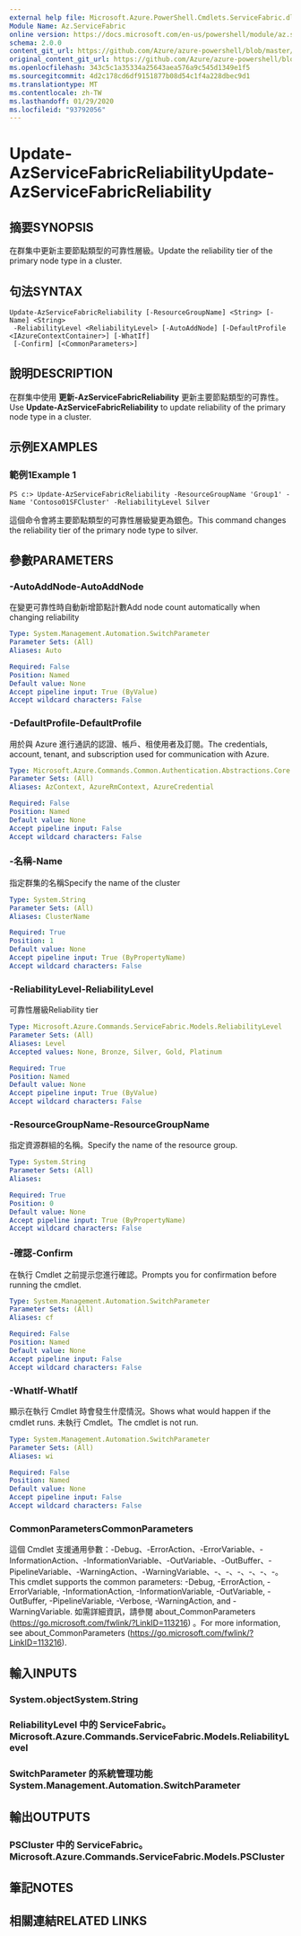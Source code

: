 ```yaml
---
external help file: Microsoft.Azure.PowerShell.Cmdlets.ServiceFabric.dll-Help.xml
Module Name: Az.ServiceFabric
online version: https://docs.microsoft.com/en-us/powershell/module/az.servicefabric/update-azservicefabricreliability
schema: 2.0.0
content_git_url: https://github.com/Azure/azure-powershell/blob/master/src/ServiceFabric/ServiceFabric/help/Update-AzServiceFabricReliability.md
original_content_git_url: https://github.com/Azure/azure-powershell/blob/master/src/ServiceFabric/ServiceFabric/help/Update-AzServiceFabricReliability.md
ms.openlocfilehash: 343c5c1a35334a25643aea576a9c545d1349e1f5
ms.sourcegitcommit: 4d2c178cd6df9151877b08d54c1f4a228dbec9d1
ms.translationtype: MT
ms.contentlocale: zh-TW
ms.lasthandoff: 01/29/2020
ms.locfileid: "93792056"
---
```

# <span data-ttu-id="1ce18-101">Update-AzServiceFabricReliability</span><span class="sxs-lookup"><span data-stu-id="1ce18-101">Update-AzServiceFabricReliability</span></span>

## <span data-ttu-id="1ce18-102">摘要</span><span class="sxs-lookup"><span data-stu-id="1ce18-102">SYNOPSIS</span></span>
<span data-ttu-id="1ce18-103">在群集中更新主要節點類型的可靠性層級。</span><span class="sxs-lookup"><span data-stu-id="1ce18-103">Update the reliability tier of the primary node type in a cluster.</span></span>

## <span data-ttu-id="1ce18-104">句法</span><span class="sxs-lookup"><span data-stu-id="1ce18-104">SYNTAX</span></span>

```
Update-AzServiceFabricReliability [-ResourceGroupName] <String> [-Name] <String>
 -ReliabilityLevel <ReliabilityLevel> [-AutoAddNode] [-DefaultProfile <IAzureContextContainer>] [-WhatIf]
 [-Confirm] [<CommonParameters>]
```

## <span data-ttu-id="1ce18-105">說明</span><span class="sxs-lookup"><span data-stu-id="1ce18-105">DESCRIPTION</span></span>
<span data-ttu-id="1ce18-106">在群集中使用 **更新-AzServiceFabricReliability** 更新主要節點類型的可靠性。</span><span class="sxs-lookup"><span data-stu-id="1ce18-106">Use **Update-AzServiceFabricReliability** to update reliability of the primary node type in a cluster.</span></span>

## <span data-ttu-id="1ce18-107">示例</span><span class="sxs-lookup"><span data-stu-id="1ce18-107">EXAMPLES</span></span>

### <span data-ttu-id="1ce18-108">範例1</span><span class="sxs-lookup"><span data-stu-id="1ce18-108">Example 1</span></span>
```
PS c:> Update-AzServiceFabricReliability -ResourceGroupName 'Group1' -Name 'Contoso01SFCluster' -ReliabilityLevel Silver
```

<span data-ttu-id="1ce18-109">這個命令會將主要節點類型的可靠性層級變更為銀色。</span><span class="sxs-lookup"><span data-stu-id="1ce18-109">This command changes the reliability tier of the primary node type to silver.</span></span>

## <span data-ttu-id="1ce18-110">參數</span><span class="sxs-lookup"><span data-stu-id="1ce18-110">PARAMETERS</span></span>

### <span data-ttu-id="1ce18-111">-AutoAddNode</span><span class="sxs-lookup"><span data-stu-id="1ce18-111">-AutoAddNode</span></span>
<span data-ttu-id="1ce18-112">在變更可靠性時自動新增節點計數</span><span class="sxs-lookup"><span data-stu-id="1ce18-112">Add node count automatically when changing reliability</span></span>

```yaml
Type: System.Management.Automation.SwitchParameter
Parameter Sets: (All)
Aliases: Auto

Required: False
Position: Named
Default value: None
Accept pipeline input: True (ByValue)
Accept wildcard characters: False
```

### <span data-ttu-id="1ce18-113">-DefaultProfile</span><span class="sxs-lookup"><span data-stu-id="1ce18-113">-DefaultProfile</span></span>
<span data-ttu-id="1ce18-114">用於與 Azure 進行通訊的認證、帳戶、租使用者及訂閱。</span><span class="sxs-lookup"><span data-stu-id="1ce18-114">The credentials, account, tenant, and subscription used for communication with Azure.</span></span>

```yaml
Type: Microsoft.Azure.Commands.Common.Authentication.Abstractions.Core.IAzureContextContainer
Parameter Sets: (All)
Aliases: AzContext, AzureRmContext, AzureCredential

Required: False
Position: Named
Default value: None
Accept pipeline input: False
Accept wildcard characters: False
```

### <span data-ttu-id="1ce18-115">-名稱</span><span class="sxs-lookup"><span data-stu-id="1ce18-115">-Name</span></span>
<span data-ttu-id="1ce18-116">指定群集的名稱</span><span class="sxs-lookup"><span data-stu-id="1ce18-116">Specify the name of the cluster</span></span>

```yaml
Type: System.String
Parameter Sets: (All)
Aliases: ClusterName

Required: True
Position: 1
Default value: None
Accept pipeline input: True (ByPropertyName)
Accept wildcard characters: False
```

### <span data-ttu-id="1ce18-117">-ReliabilityLevel</span><span class="sxs-lookup"><span data-stu-id="1ce18-117">-ReliabilityLevel</span></span>
<span data-ttu-id="1ce18-118">可靠性層級</span><span class="sxs-lookup"><span data-stu-id="1ce18-118">Reliability tier</span></span>

```yaml
Type: Microsoft.Azure.Commands.ServiceFabric.Models.ReliabilityLevel
Parameter Sets: (All)
Aliases: Level
Accepted values: None, Bronze, Silver, Gold, Platinum

Required: True
Position: Named
Default value: None
Accept pipeline input: True (ByValue)
Accept wildcard characters: False
```

### <span data-ttu-id="1ce18-119">-ResourceGroupName</span><span class="sxs-lookup"><span data-stu-id="1ce18-119">-ResourceGroupName</span></span>
<span data-ttu-id="1ce18-120">指定資源群組的名稱。</span><span class="sxs-lookup"><span data-stu-id="1ce18-120">Specify the name of the resource group.</span></span>

```yaml
Type: System.String
Parameter Sets: (All)
Aliases:

Required: True
Position: 0
Default value: None
Accept pipeline input: True (ByPropertyName)
Accept wildcard characters: False
```

### <span data-ttu-id="1ce18-121">-確認</span><span class="sxs-lookup"><span data-stu-id="1ce18-121">-Confirm</span></span>
<span data-ttu-id="1ce18-122">在執行 Cmdlet 之前提示您進行確認。</span><span class="sxs-lookup"><span data-stu-id="1ce18-122">Prompts you for confirmation before running the cmdlet.</span></span>

```yaml
Type: System.Management.Automation.SwitchParameter
Parameter Sets: (All)
Aliases: cf

Required: False
Position: Named
Default value: None
Accept pipeline input: False
Accept wildcard characters: False
```

### <span data-ttu-id="1ce18-123">-WhatIf</span><span class="sxs-lookup"><span data-stu-id="1ce18-123">-WhatIf</span></span>
<span data-ttu-id="1ce18-124">顯示在執行 Cmdlet 時會發生什麼情況。</span><span class="sxs-lookup"><span data-stu-id="1ce18-124">Shows what would happen if the cmdlet runs.</span></span>
<span data-ttu-id="1ce18-125">未執行 Cmdlet。</span><span class="sxs-lookup"><span data-stu-id="1ce18-125">The cmdlet is not run.</span></span>

```yaml
Type: System.Management.Automation.SwitchParameter
Parameter Sets: (All)
Aliases: wi

Required: False
Position: Named
Default value: None
Accept pipeline input: False
Accept wildcard characters: False
```

### <span data-ttu-id="1ce18-126">CommonParameters</span><span class="sxs-lookup"><span data-stu-id="1ce18-126">CommonParameters</span></span>
<span data-ttu-id="1ce18-127">這個 Cmdlet 支援通用參數：-Debug、-ErrorAction、-ErrorVariable、-InformationAction、-InformationVariable、-OutVariable、-OutBuffer、-PipelineVariable、-WarningAction、-WarningVariable、-、-、-、-、-、-。</span><span class="sxs-lookup"><span data-stu-id="1ce18-127">This cmdlet supports the common parameters: -Debug, -ErrorAction, -ErrorVariable, -InformationAction, -InformationVariable, -OutVariable, -OutBuffer, -PipelineVariable, -Verbose, -WarningAction, and -WarningVariable.</span></span> <span data-ttu-id="1ce18-128">如需詳細資訊，請參閱 about_CommonParameters (https://go.microsoft.com/fwlink/?LinkID=113216) 。</span><span class="sxs-lookup"><span data-stu-id="1ce18-128">For more information, see about_CommonParameters (https://go.microsoft.com/fwlink/?LinkID=113216).</span></span>

## <span data-ttu-id="1ce18-129">輸入</span><span class="sxs-lookup"><span data-stu-id="1ce18-129">INPUTS</span></span>

### <span data-ttu-id="1ce18-130">System.object</span><span class="sxs-lookup"><span data-stu-id="1ce18-130">System.String</span></span>

### <span data-ttu-id="1ce18-131">ReliabilityLevel 中的 ServiceFabric。</span><span class="sxs-lookup"><span data-stu-id="1ce18-131">Microsoft.Azure.Commands.ServiceFabric.Models.ReliabilityLevel</span></span>

### <span data-ttu-id="1ce18-132">SwitchParameter 的系統管理功能</span><span class="sxs-lookup"><span data-stu-id="1ce18-132">System.Management.Automation.SwitchParameter</span></span>

## <span data-ttu-id="1ce18-133">輸出</span><span class="sxs-lookup"><span data-stu-id="1ce18-133">OUTPUTS</span></span>

### <span data-ttu-id="1ce18-134">PSCluster 中的 ServiceFabric。</span><span class="sxs-lookup"><span data-stu-id="1ce18-134">Microsoft.Azure.Commands.ServiceFabric.Models.PSCluster</span></span>

## <span data-ttu-id="1ce18-135">筆記</span><span class="sxs-lookup"><span data-stu-id="1ce18-135">NOTES</span></span>

## <span data-ttu-id="1ce18-136">相關連結</span><span class="sxs-lookup"><span data-stu-id="1ce18-136">RELATED LINKS</span></span>
